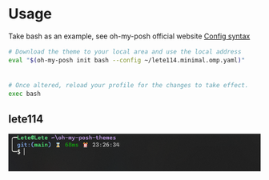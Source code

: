 # Usage

Take bash as an example, see oh-my-posh official website [Config syntax](https://ohmyposh.dev/docs/installation/customize#config-syntax)

```bash
# Download the theme to your local area and use the local address
eval "$(oh-my-posh init bash --config ~/lete114.minimal.omp.yaml)"


# Once altered, reload your profile for the changes to take effect.
exec bash
```

## lete114
![](./lete114/lete114.png)
